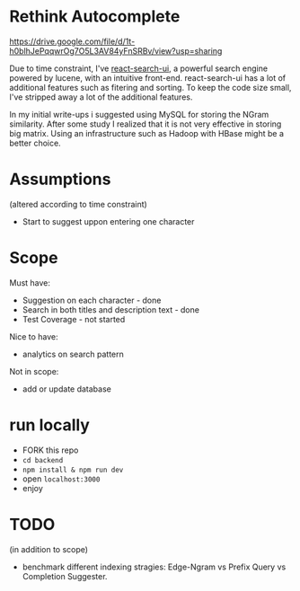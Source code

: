 # Rethink Autocomplete

https://drive.google.com/file/d/1t-h0blhJePqqwrOg7O5L3AV84yFnSRBv/view?usp=sharing

Due to time constraint, I've [react-search-ui](https://www.npmjs.com/package/@elastic/react-search-ui), a powerful search engine powered by lucene, with an intuitive front-end. react-search-ui has a lot of additional features such as fitering and sorting. To keep the code size small, I've stripped away a lot of the additional features.

In my initial write-ups i suggested using MySQL for storing the NGram similarity. After some study I realized that it is not very effective in storing big matrix. Using an infrastructure such as Hadoop with HBase might be a better choice.

# Assumptions

(altered according to time constraint)

- Start to suggest uppon entering one character

# Scope

Must have:

- Suggestion on each character - done
- Search in both titles and description text - done
- Test Coverage - not started

Nice to have:

- analytics on search pattern

Not in scope:

- add or update database

# run locally

- FORK this repo
- `cd backend`
- `npm install & npm run dev`
- open `localhost:3000`
- enjoy

# TODO

(in addition to scope)

- benchmark different indexing stragies: Edge-Ngram vs Prefix Query vs Completion Suggester.
